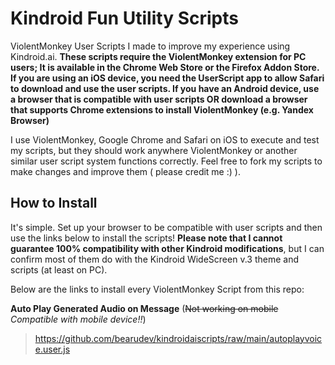 # Kindroid Fun Utility Scripts
ViolentMonkey User Scripts I made to improve my experience using Kindroid.ai.
**These scripts require the ViolentMonkey extension for PC users; It is available in the Chrome Web Store or the Firefox Addon Store.**
**If you are using an iOS device, you need the UserScript app to allow Safari to download and use the user scripts. If you have an Android device, use a browser that is compatible with user scripts OR download a browser that supports Chrome extensions to install ViolentMonkey (e.g. Yandex Browser)**

I use ViolentMonkey, Google Chrome and Safari on iOS to execute and test my scripts, but they should work anywhere ViolentMonkey or another similar user script system functions correctly. Feel free to fork my scripts to make changes and improve them ( please credit me :) ). 

## How to Install
It's simple. Set up your browser to be compatible with user scripts and then use the links below to install the scripts!
**Please note that I cannot guarantee 100% compatibility with other Kindroid modifications**, but I can confirm most of them do with the Kindroid WideScreen v.3 theme and scripts (at least on PC).

Below are the links to install every ViolentMonkey Script from this repo:

**Auto Play Generated Audio on Message** (~~Not working on mobile~~ *Compatible with mobile device!!*)
> https://github.com/bearudev/kindroidaiscripts/raw/main/autoplayvoice.user.js
